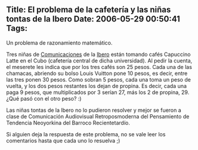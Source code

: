 Title: El problema de la cafetería y las niñas tontas de la Ibero
Date: 2006-05-29 00:50:41
Tags: 
---
<p>Un problema de razonamiento matemático.</p>

<p>Tres niñas de <a target="_blank" href="http://www.iberocomunicacion.org/">Comunicaciones</a> de la <a target="_blank" href="http://www.uia.mx">Ibero</a> están tomando cafés Capuccino Latte en el Cubo (cafetería central de dicha universidad). Al pedir la cuenta, el meserete les indica que por los tres cafés son 25 pesos. Cada una de las chamacas, abriendo su bolso Louis Vuitton pone 10 pesos, es decir, entre las tres ponen 30 pesos. Como sobran 5 pesos, cada una toma un peso de vuelta, y los dos pesos restantes los dejan de propina. Es decir, cada una paga 9 pesos, que multiplicados por 3 serían 27, más los 2 de propina, 29. ¿Qué pasó con el otro peso? :)</p>

<p>Las niñas tontas de la Ibero no lo pudieron resolver y mejor se fueron a clase de Comunicación Audiovisual Retroposmoderna del Pensamiento de Tendencia Neoyorkina del Barroco Recientetardío.</p>

<p>Si alguien deja la respuesta de este problema, no se vale leer los comentarios hasta que cada uno lo resuelva ;)</p>
